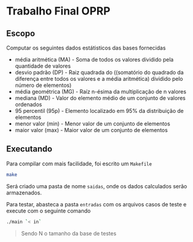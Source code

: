 # Trabalho Final OPRP

## Escopo

Computar os seguintes dados estátisticos das bases fornecidas

- média aritmética (MA) - Soma de todos os valores dividido pela quantidade de valores
- desvio padrão (DP) - Raiz quadrada do ((somatório do quadrado da diferença entre todos os valores e a média aritmética) dividido pelo número de elementos)
- média geométrica (MG) - Raíz n-ésima da multiplicação de n valores
- mediana (MD) - Valor do elemento médio de um conjunto de valores ordenados
- 95 percentil (95p) - Elemento localizado em 95% da distribuição de elementos
- menor valor (min) - Menor valor de um conjunto de elementos
- maior valor (max) - Maior valor de um conjunto de elementos

## Executando

Para compilar com mais facilidade, foi escrito um `Makefile`

```bash
make
```

Será criado uma pasta de nome `saidas`, onde os dados calculados serão armazenados.

Para testar, abasteca a pasta `entradas` com os arquivos casos de teste e execute com o seguinte comando

```bash
./main `< in`
```

> Sendo N o tamanho da base de testes
